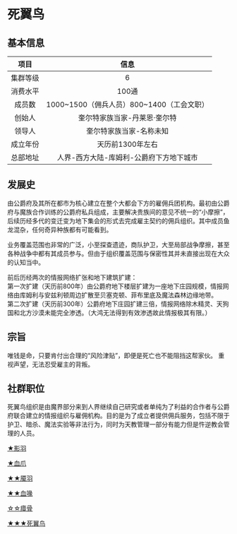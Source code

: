 # 死翼鸟

## 基本信息

项目|信息
:--:|:--:
集群等级|6
消费水平|100通
成员数|1000~1500（佣兵人员）800~1400（工会文职）
创始人|奎尔特家族当家-丹莱恩·奎尔特
领导人|奎尔特家族当家-名称未知
成立年份|天历前1300年左右
总部地址|人界-西方大陆-库姆利-公爵府下方地下城市

## 发展史

由公爵府及其所在都市为核心建立在整个大都会下方的雇佣兵团机构。最初由公爵府与魔族合作训练的公爵府私兵组成，主要解决贵族间的意见不统一的“小摩擦”，后续历经多代的变迁变为地下集会的形式去完成雇主契约的佣兵组织。其中成员鱼龙混杂，任何奇异种族都有可能看到。

业务覆盖范围也非常的广泛，小至探查遗迹，商队护卫，大至局部战争摩擦，甚至各种战争中都有其成员参与。但由于组织覆盖范围与保密性其并未直接出现在大众的认知当中。

前后历经两次的情报网络扩张和地下建筑扩建：<br>第一次扩建（天历前800年）由公爵府地下楼层扩建为一座地下庄园规模，情报网络由库姆利与安兹利顿周边扩散至贝塞克顿、菲布里底及魔法森林边缘地带。<br>第二次扩建（天历前300年）公爵府地下庄园扩建三倍，情报网络除木精灵、天狗国和北方沙漠未能完全渗透。（大鸿无法得到有效渗透故此情报极其有限。）

## 宗旨

唯钱是命，只要肯付出合理的“风险津贴”，即便是死亡也不能阻挡这帮家伙。
重视声望，无法忍受雇主的背叛。

## 社群职位

死翼鸟组织是由魔界部分来到人界继续自己研究或者单纯为了利益的合作者与公爵府联合建立的情报组织与雇佣机构。目的是为了成立者提供佣兵服务，包括不限于护卫、暗杀、魔法实验等非法行为，同时为天教管理一部分有能力但是忤逆教会管理的人员。

<a href="../ShadowFeather" target="_blank">★影羽</a>

<a href="../BloodyClaw" target="_blank">★血爪</a>

<a href="../FrighteningFeather" target="_blank">★★魇羽</a>

<a href="../BloodyBeak" target="_blank">★★血喙</a>

<a href="../MiasmBone" target="_blank">☆☆瘴骨</a>

<a href="../DeathBird" target="_blank">★★★死翼鸟</a>

